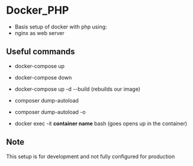 # Docker_PHP
- Basis setup of docker with php using:
- nginx as web server

## Useful commands
- docker-compose up 
- docker-compose down
- docker-compose up -d --build (rebuilds our image)
- composer dump-autoload
- composer dump-autoload -o

- docker exec -it **container name** bash (goes opens up in the container)

## Note
This setup is for development and not fully configured for production

